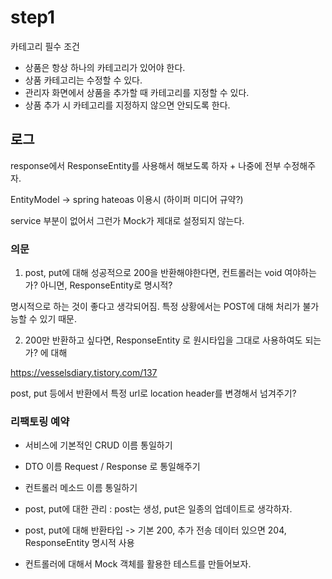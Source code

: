 # step1

카테고리 필수 조건

- 상품은 항상 하나의 카테고리가 있어야 한다.
- 상품 카테고리는 수정할 수 있다.
- 관리자 화면에서 상품을 추가할 때 카테고리를 지정할 수 있다.
- 상품 추가 시 카테고리를 지정하지 않으면 안되도록 한다.

## 로그

response에서 ResponseEntity를 사용해서 해보도록 하자 + 나중에 전부 수정해주자.

EntityModel -> spring hateoas 이용시 (하이퍼 미디어 규약?)

service 부분이 없어서 그런가 Mock가 제대로 설정되지 않는다.



### 의문

1. post, put에 대해 성공적으로 200을 반환해야한다면, 컨트롤러는 void 여야하는가? 아니면, ResponseEntity로 명시적?

명시적으로 하는 것이 좋다고 생각되어짐. 특정 상황에서는 POST에 대해 처리가 불가능할 수 있기 때문.

2. 200만 반환하고 싶다면, ResponseEntity 로 원시타입을 그대로 사용하여도 되는가? 에 대해

https://vesselsdiary.tistory.com/137

post, put 등에서 반환에서 특정 url로 location header를 변경해서 넘겨주기?


### 리팩토링 예약

- 서비스에 기본적인 CRUD 이름 통일하기

- DTO 이름 Request / Response 로 통일해주기

- 컨트롤러 메소드 이름 통일하기

- post, put에 대한 관리 : post는 생성, put은 일종의 업데이트로 생각하자.

- post, put에 대해 반환타입 -> 기본 200, 추가 전송 데이터 있으면 204, ResponseEntity 명시적 사용

- 컨트롤러에 대해서 Mock 객체를 활용한 테스트를 만들어보자.

